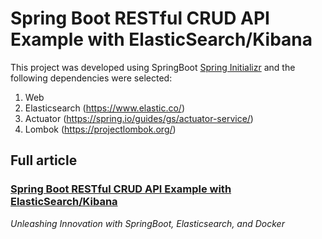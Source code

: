# Spring Boot RESTful CRUD API Example with ElasticSearch/Kibana

This project was developed using SpringBoot [Spring Initializr](start.spring.io) and the following dependencies were selected:
1. Web
2. Elasticsearch (https://www.elastic.co/)
3. Actuator (https://spring.io/guides/gs/actuator-service/)
4. Lombok (https://projectlombok.org/)

## Full article
### [Spring Boot RESTful CRUD API Example with ElasticSearch/Kibana](https://medium.com/gitconnected/spring-boot-restful-crud-api-example-with-elasticsearch-kibana-7868a792c33c)
_Unleashing Innovation with SpringBoot, Elasticsearch, and Docker_


